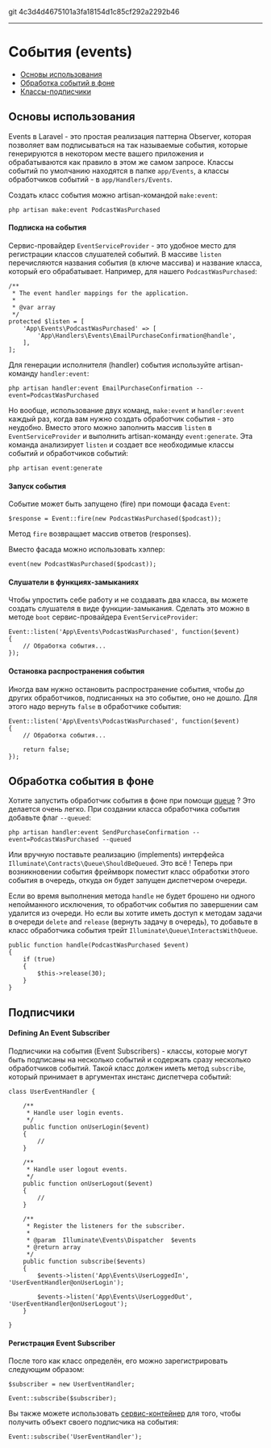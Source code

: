 git 4c3d4d4675101a3fa18154d1c85cf292a2292b46

---

# События (events)

- [Основы использования](#basic-usage)
- [Обработка событий в фоне](#queued-event-handlers)
- [Классы-подписчики](#event-subscribers)

<a name="basic-usage"></a>
## Основы использования

Events в Laravel - это простая реализация паттерна Observer, которая позволяет вам подписываться на так называемые события, которые генерируются в некотором месте вашего приложения и обрабатываются как правило в этом же самом запросе. Классы событий по умолчанию находятся в папке `app/Events`, а классы обработчиков событий - в `app/Handlers/Events`.

Создать класс события можно artisan-командой `make:event`:

	php artisan make:event PodcastWasPurchased

#### Подписка на события


Сервис-провайдер `EventServiceProvider` - это удобное место для регистрации классов слушателей событий. В массиве `listen` перечисляются названия события (в ключе массива) и название класса, который его обрабатывает. Например, для нашего `PodcastWasPurchased`:

	/**
	 * The event handler mappings for the application.
	 *
	 * @var array
	 */
	protected $listen = [
		'App\Events\PodcastWasPurchased' => [
			'App\Handlers\Events\EmailPurchaseConfirmation@handle',
		],
	];


Для генерации исполнителя (handler) события используйте artisan-команду `handler:event`:

	php artisan handler:event EmailPurchaseConfirmation --event=PodcastWasPurchased


Но вообще, использование двух команд, `make:event` и `handler:event` каждый раз, когда вам нужно создать обработчик события - это неудобно. Вместо этого можно заполнить массив `listen` в `EventServiceProvider` и выполнить artisan-команду `event:generate`. Эта команда анализирует `listen` и создает все необходимые классы событий и обработчиков событий:

	php artisan event:generate

#### Запуск события

Событие может быть запущено (fire) при помощи фасада `Event`:

	$response = Event::fire(new PodcastWasPurchased($podcast));

Метод `fire` возвращает массив ответов (responses).

Вместо фасада можно использовать хэлпер:

	event(new PodcastWasPurchased($podcast));

#### Слушатели в функциях-замыканиях

Чтобы упростить себе работу и не создавать два класса, вы можете создать слушателя в виде функции-замыкания. Сделать это можно в методе `boot` сервис-провайдера `EventServiceProvider`:

	Event::listen('App\Events\PodcastWasPurchased', function($event)
	{
		// Обработка события...
	});

#### Остановка распространения события

Иногда вам нужно остановить распространение события, чтобы до других обработчиков, подписанных на это событие, оно не дошло. Для этого надо вернуть `false` в обработчике события:

	Event::listen('App\Events\PodcastWasPurchased', function($event)
	{
		// Обработка события...

		return false;
	});

<a name="queued-event-handlers"></a>
## Обработка события в фоне

Хотите запустить обработчик события в фоне при помощи [queue](/docs/queues) ? Это делается очень легко. При создании класса обработчика события добавьте флаг `--queued`:

	php artisan handler:event SendPurchaseConfirmation --event=PodcastWasPurchased --queued

Или вручную поставьте реализацию (implements) интерфейса `Illuminate\Contracts\Queue\ShouldBeQueued`. Это всё ! Теперь при возникновении события фреймворк поместит класс обработки этого события в очередь, откуда он будет запущен диспетчером очереди.

Если во время выполнения метода `handle` не будет брошено ни одного непойманного исключения, то обработчик события по завершении сам удалится из очереди. Но если вы хотите иметь доступ к методам задачи в очереди `delete` and `release` (вернуть задачу в очередь), то добавьте в класс обработчика события трейт `Illuminate\Queue\InteractsWithQueue`.

	public function handle(PodcastWasPurchased $event)
	{
		if (true)
		{
			$this->release(30);
		}
	}

<a name="event-subscribers"></a>
## Подписчики 

#### Defining An Event Subscriber

Подписчики на события (Event Subscribers) - классы, которые могут быть подписаны на несколько событий и содержать сразу несколько обработчиков событий. Такой класс должен иметь метод `subscribe`, который принимает в аргументах инстанс диспетчера событий:

	class UserEventHandler {

		/**
		 * Handle user login events.
		 */
		public function onUserLogin($event)
		{
			//
		}

		/**
		 * Handle user logout events.
		 */
		public function onUserLogout($event)
		{
			//
		}

		/**
		 * Register the listeners for the subscriber.
		 *
		 * @param  Illuminate\Events\Dispatcher  $events
		 * @return array
		 */
		public function subscribe($events)
		{
			$events->listen('App\Events\UserLoggedIn', 'UserEventHandler@onUserLogin');

			$events->listen('App\Events\UserLoggedOut', 'UserEventHandler@onUserLogout');
		}

	}

#### Регистрация Event Subscriber

После того как класс определён, его можно зарегистрировать следующим образом:

	$subscriber = new UserEventHandler;

	Event::subscribe($subscriber);

Вы также можете использовать [сервис-контейнер](/docs/container) для того, чтобы получить объект своего подписчика на события:

	Event::subscribe('UserEventHandler');
